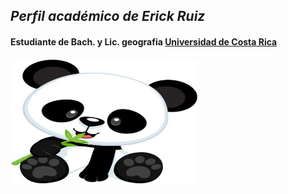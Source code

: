 ## ***Perfil académico de Erick Ruiz***  

#### Estudiante de Bach. y Lic. geografia [Universidad de Costa Rica](https://www.ucr.ac.cr/)     

 <img src="Oso_panda.jpg" alt="panda" width="300" height="200"> 

